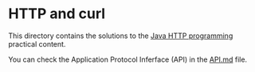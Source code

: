 # HTTP and curl

This directory contains the solutions to the
[Java HTTP programming](https://github.com/heig-vd-dai-course/heig-vd-dai-course/tree/main/21-java-http-programming)
practical content.

You can check the Application Protocol Inferface (API) in the [API.md](./API.md)
file.

